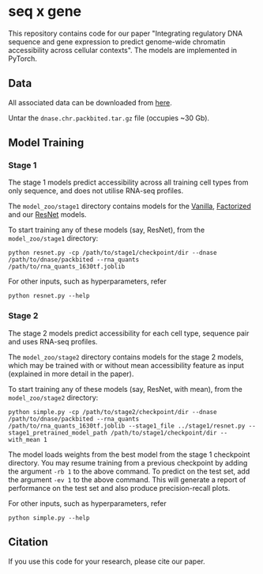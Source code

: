 # seq x gene

<!--- 
= TODO 
- describe all the data files in some detail
- details on resuming training
- add detail on evaluation
- cell type as input 
--->

This repository contains code for our paper "Integrating regulatory DNA sequence and gene expression to predict genome-wide chromatin accessibility across cellular contexts". The models are implemented in PyTorch.

## Data

All associated data can be downloaded from [here](http://mitra.stanford.edu/kundaje/projects/seqxgene/).

Untar the `dnase.chr.packbited.tar.gz` file (occupies ~30 Gb).


## Model Training 

### Stage 1

The stage 1 models predict accessibility across all training cell types from only sequence, and does not utilise RNA-seq profiles.

The `model_zoo/stage1` directory contains models for the [Vanilla](./model_zoo/stage1/vanilla.py), [Factorized](./model_zoo/stage1/factorized.py) and our [ResNet](./model_zoo/stage1/resnet.py) models.

To start training any of these models (say, ResNet), from the `model_zoo/stage1` directory:

```python resnet.py -cp /path/to/stage1/checkpoint/dir --dnase /path/to/dnase/packbited --rna_quants /path/to/rna_quants_1630tf.joblib```

For other inputs, such as hyperparameters, refer

```python resnet.py --help```

### Stage 2

The stage 2 models predict accessibility for each cell type, sequence pair and uses RNA-seq profiles.

The `model_zoo/stage2` directory contains models for the stage 2 models, which may be trained with or without mean accessibility feature as input (explained in more detail in the paper).

To start training any of these models (say, ResNet, with mean), from the `model_zoo/stage2` directory:

```python simple.py -cp /path/to/stage2/checkpoint/dir --dnase /path/to/dnase/packbited --rna_quants /path/to/rna_quants_1630tf.joblib --stage1_file ../stage1/resnet.py --stage1_pretrained_model_path /path/to/stage1/checkpoint/dir --with_mean 1```

The model loads weights from the best model from the stage 1 checkpoint directory. You may resume training from a previous checkpoint by adding the argument `-rb 1` to the above command. To predict on the test set, add the argument `-ev 1` to the above command. This will generate a report of performance on the test set and also produce precision-recall plots. 

For other inputs, such as hyperparameters, refer

```python simple.py --help```

## Citation

If you use this code for your research, please cite our paper.

<!--- add citation --->
